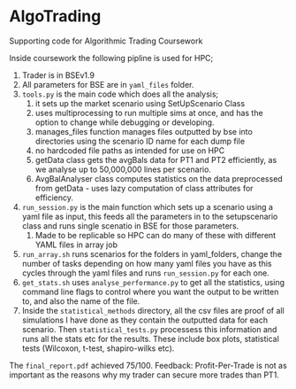 # AlgoTrading
Supporting code for Algorithmic Trading Coursework

Inside coursework the following pipline is used for HPC;
1) Trader is in BSEv1.9
2) All parameters for BSE are in `yaml_files` folder. 
3) `tools.py` is the main code which does all the analysis;
   1) it sets up the market scenario using SetUpScenario Class
   2) uses multiprocessing to run multiple sims at once, and has the option to change while debugging or developing.
   3) manages_files function manages files outputted by bse into directories using the scenario ID name for each dump file
   4) no hardcoded file paths as intended for use on HPC
   5) getData class gets the avgBals data for PT1 and PT2 efficiently, as we analyse up to 50,000,000 lines per scenario.
   6) AvgBalAnalyser class computes statistics on the data preprocessed from getData - uses lazy computation of class attributes for efficiency.
4) `run_session.py` is the main function which sets up a scenario using a yaml file as input, this feeds all the parameters in to the setupscenario class and runs single scenatio in BSE for those parameters. 
   1) Made to be replicable so HPC can do many of these with different YAML files in array job
5) `run_array.sh` runs scenarios for the folders in yaml_folders, change the number of tasks depending on how many yaml files you have as this cycles through the yaml files and runs `run_session.py` for each one.
6) `get_stats.sh` uses `analyse_performance.py` to get all the statistics, using command line flags to control where you want the output to be written to, and also the name of the file. 
7) Inside the `statistical_methods` directory, all the csv files are proof of all simulations I have done as they contain the outputted data for each scenario. Then `statistical_tests.py` processess this information and runs all the stats etc for the results. These include box plots, statistical tests (Wilcoxon, t-test, shapiro-wilks etc).

The `final_report.pdf` achieved 75/100. Feedback: Profit-Per-Trade is not as important as the reasons why my trader can secure more trades than PT1. 

